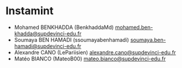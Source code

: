 # Instamint

- Mohamed BENKHADDA (BenkhaddaMd) <mohamed.ben-khadda@supdevinci-edu.fr>
- Soumaya BEN HAMADI (ssoumayabenhamadi) <soumaya.ben-hamadi@supdevinci-edu.fr>
- Alexandre CANO (LePariisien) <alexandre.cano@supdevinci-edu.fr>
- Matéo BIANCO (MateoB00) <mateo.bianco@supdevinci-edu.fr>